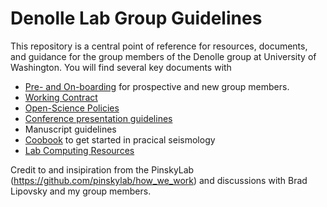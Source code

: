 # Denolle Lab Group Guidelines


This repository is a central point of reference for resources, documents, and guidance for the group members of the Denolle group at University of Washington. You will find several key documents with 

- [Pre- and On-boarding](onboarding.md) for prospective and new group members.
- [Working Contract](Work_contract.md)
- [Open-Science Policies](open-science.md)
- [Conference presentation guidelines](presentation-guidelines.md)
- Manuscript guidelines
- [Coobook](cookbook.md) to get started in pracical seismology
- [Lab Computing Resources](https://docs.google.com/document/d/1Fyvhlu571cTs91fy183zgDI97wUhUUbc0XKLYOJtmPY/edit#)



Credit to and insipiration from the PinskyLab (https://github.com/pinskylab/how_we_work) and discussions with Brad Lipovsky and my group members.
